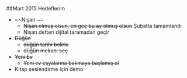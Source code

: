 ##Mart 2015 Hedeflerim

- ~~Nişan ~~
    - ~~Nişan olmuş olsun, en geç bu ay olmuş olsun~~ Şubatta tamamlandı
    - Nişan defteri dijital taramadan geçir
- ~~Düğün~~
    - ~~düğün tarihi belirle~~
    - ~~düğün mekanı seç~~
- ~~Yeni Ev~~
    - ~~Yeni ev eşyalarına bakmaya başlamış ol~~
- Kitap seslendirme için demo
   

